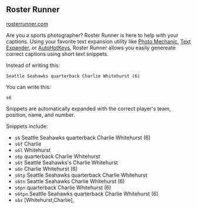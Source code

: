 Roster Runner
-------------
[rosterrunner.com](http://rosterrunner.com)

Are you a sports photographer? Roster Runner is here to help with your captions.
Using your favorite text expansion utility like
[Photo Mechanic](http://www.camerabits.com/site),
[Text Expander](http://www.smilesoftware.com/TextExpander/),
or [AutoHotKeys](http://www.autohotkey.com/),
Roster Runner allows you easily genereate correct captions using short text
snippets.

Instead of writing this:

    Seattle Seahawks quarterback Charlie Whitehurst (6)

You can write this:

    s6

Snippets are automatically expanded with the correct player's team, position,
name, and number.

Snippets include:

  - `s6` Seattle Seahawks quarterback Charlie Whitehurst (6)
  - `s6f` Charlie
  - `s6l` Whitehurst
  - `s6p` quarterback Charlie Whitehurst
  - `s6t` Seattle Seahawks's Charlie Whitehurst
  - `s6n` Charlie Whitehurst (6)
  - `s6tp` Seattle Seahawks quarterback Charlie Whitehurst
  - `s6tn` Seattle Seahawks Charlie Whitehurst (6)
  - `s6pn` quarterback Charlie Whitehurst (6)
  - `s6tpn` Seattle Seahawks quarterback Charlie Whitehurst (6)
  - `s6s` [Whitehurst,Charlie],
